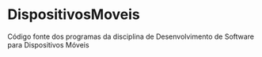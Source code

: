 DispositivosMoveis
==================

Código fonte dos programas da disciplina de Desenvolvimento de Software para Dispositivos Móveis
